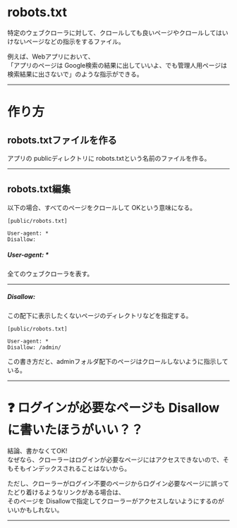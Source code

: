 # robots.txt
特定のウェブクローラに対して、クロールしても良いページやクロールしてはいけないページなどの指示をするファイル。 

例えば、Webアプリにおいて、  
「アプリのページは Google検索の結果に出していいよ、でも管理人用ページは検索結果に出さないで」のような指示ができる。
***

# 作り方
## robots.txtファイルを作る
アプリの publicディレクトリに robots.txtという名前のファイルを作る。
***

## robots.txt編集
以下の場合、すべてのページをクロールして OKという意味になる。
~~~
[public/robots.txt]

User-agent: *
Disallow:
~~~
##### User-agent: *
全てのウェブクローラを表す。
***

##### Disallow:
この配下に表示したくないページのディレクトリなどを指定する。
~~~
[public/robots.txt]

User-agent: *
Disallow: /admin/
~~~
この書き方だと、adminフォルダ配下のページはクロールしないように指示している。
***

# ❓ ログインが必要なページも Disallowに書いたほうがいい？？
結論、書かなくてOK!  
なぜなら、クローラーはログインが必要なページにはアクセスできないので、そもそもインデックスされることはないから。

ただし、クローラーがログイン不要のページからログイン必要なページに誤ってたどり着けるようなリンクがある場合は、    
そのページを Disallowで指定してクローラーがアクセスしないようにするのがいいかもしれない。
***



